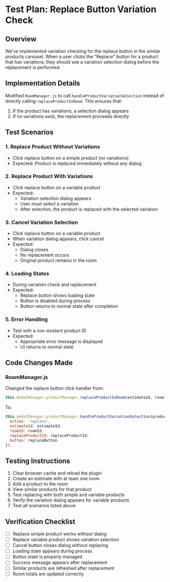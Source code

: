 # Test Plan: Replace Button Variation Check

## Overview
We've implemented variation checking for the replace button in the similar products carousel. When a user clicks the "Replace" button for a product that has variations, they should see a variation selection dialog before the replacement is performed.

## Implementation Details
Modified `RoomManager.js` to call `handleProductVariationSelection` instead of directly calling `replaceProductInRoom`. This ensures that:
1. If the product has variations, a selection dialog appears
2. If no variations exist, the replacement proceeds directly

## Test Scenarios

### 1. Replace Product Without Variations
- Click replace button on a simple product (no variations)
- Expected: Product is replaced immediately without any dialog

### 2. Replace Product With Variations
- Click replace button on a variable product
- Expected: 
  - Variation selection dialog appears
  - User must select a variation
  - After selection, the product is replaced with the selected variation

### 3. Cancel Variation Selection
- Click replace button on a variable product
- When variation dialog appears, click cancel
- Expected: 
  - Dialog closes
  - No replacement occurs
  - Original product remains in the room

### 4. Loading States
- During variation check and replacement
- Expected:
  - Replace button shows loading state
  - Button is disabled during process
  - Button returns to normal state after completion

### 5. Error Handling
- Test with a non-existent product ID
- Expected:
  - Appropriate error message is displayed
  - UI returns to normal state

## Code Changes Made

### RoomManager.js
Changed the replace button click handler from:
```javascript
this.modalManager.productManager.replaceProductInRoom(estimateId, roomId, replaceProductId, productId);
```

To:
```javascript
this.modalManager.productManager.handleProductVariationSelection(productId, {
  action: 'replace',
  estimateId: estimateId,
  roomId: roomId,
  replaceProductId: replaceProductId,
  button: replaceButton
});
```

## Testing Instructions

1. Clear browser cache and reload the plugin
2. Create an estimate with at least one room
3. Add a product to the room
4. View similar products for that product
5. Test replacing with both simple and variable products
6. Verify the variation dialog appears for variable products
7. Test all scenarios listed above

## Verification Checklist

- [ ] Replace simple product works without dialog
- [ ] Replace variable product shows variation selection
- [ ] Cancel button closes dialog without replacing
- [ ] Loading state appears during process
- [ ] Button state is properly managed
- [ ] Success message appears after replacement
- [ ] Similar products are refreshed after replacement
- [ ] Room totals are updated correctly